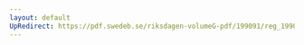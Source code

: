 ```yaml
---
layout: default
UpRedirect: https://pdf.swedeb.se/riksdagen-volumeG-pdf/199091/reg_199091/reg_199091_0546.pdf
---
```

